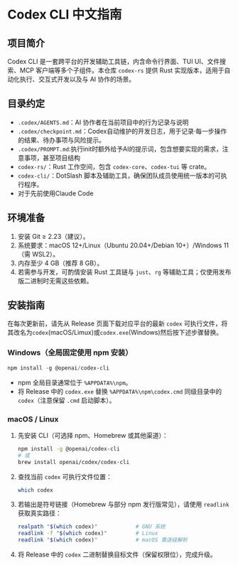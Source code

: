 # Codex CLI 中文指南

## 项目简介
Codex CLI 是一套跨平台的开发辅助工具链，内含命令行界面、TUI UI、文件搜索、MCP 客户端等多个子组件。本仓库 `codex-rs` 提供 Rust 实现版本，适用于自动化执行、交互式开发以及与 AI 协作的场景。

## 目录约定
- `.codex/AGENTS.md`：AI 协作者在当前项目中的行为记录与说明
- `.codex/checkpoint.md`：Codex自动维护的开发日志，用于记录·每一步操作的结果、待办事项与风险提示。
- `.codex/PROMPT.md`:执行init时额外给予AI的提示词，包含想要实现的需求，注意事项，甚至项目结构
- `codex-rs/`：Rust 工作空间，包含 `codex-core`、`codex-tui` 等 crate。
- `codex-cli/`：DotSlash 脚本及辅助工具，确保团队成员使用统一版本的可执行程序。
- 对于先前使用Claude Code

## 环境准备
1. 安装 Git ≥ 2.23（建议）。
2. 系统要求：macOS 12+/Linux（Ubuntu 20.04+/Debian 10+）/Windows 11（需 WSL2）。
3. 内存至少 4 GB（推荐 8 GB）。
4. 若需参与开发，可酌情安装 Rust 工具链与 `just`、`rg` 等辅助工具；仅使用发布版二进制时无需这些依赖。

## 安装指南

在每次更新前，请先从 Release 页面下载对应平台的最新 `codex` 可执行文件，将其改名为`codex`(macOS/Limux)或`codex.exe`(Windows)然后按下述步骤替换。

### Windows（全局固定使用 npm 安装）
```powershell
npm install -g @openai/codex-cli
```
- npm 全局目录通常位于 `%APPDATA%\npm`。
- 将 Release 中的 `codex.exe` 替换 `%APPDATA%\npm\codex.cmd` 同级目录中的 `codex`（注意保留 `.cmd` 启动脚本）。

### macOS / Linux
1. 先安装 CLI（可选择 npm、Homebrew 或其他渠道）：
   ```bash
   npm install -g @openai/codex-cli
   # 或
   brew install openai/codex/codex-cli
   ```
2. 查找当前 `codex` 可执行文件位置：
   ```bash
   which codex
   ```
3. 若输出是符号链接（Homebrew 与部分 npm 发行版常见），请使用 `readlink` 获取真实路径：
   ```bash
   realpath "$(which codex)"            # GNU 系统
   readlink -f "$(which codex)"         # Linux
   readlink "$(which codex)"            # macOS 需逐级解析
   ```
4. 将 Release 中的 `codex` 二进制替换目标文件（保留权限位），完成升级。
